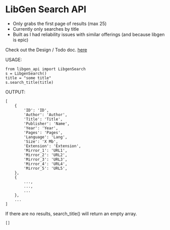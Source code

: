 # LibGen Search API

- Only grabs the first page of results (max 25)
- Currently only searches by title
- Built as I had reliability issues with similar offerings (and because libgen is epic)

Check out the Design / Todo doc. [here](docs/specs.md)

USAGE:

    from libgen_api import LibgenSearch
    s = LibgenSearch()
    title = "some title"
    s.search_title(title)

OUTPUT:

    [
    	{
    		'ID': 'ID',
    		'Author': 'Author',
    		'Title': 'Title',
    		'Publisher': 'Name',
    		'Year': 'Year',
    		'Pages': 'Pages',
    		'Language': 'Lang',
    		'Size': 'X Mb',
    		'Extension': 'Extension',
    		'Mirror_1': 'URL1',
    		'Mirror_2': 'URL2',
    		'Mirror_3': 'URL3',
    		'Mirror_4': 'URL4',
    		'Mirror_5': 'URL5',
    	},
    	{
    		...,
    		...,
    		...
    	},
    	...
    ]

If there are no results, search_title() will return an empty array.

    []
